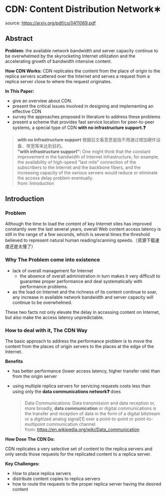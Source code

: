 # CDN: Content Distribution Network∗
source: https://arxiv.org/pdf/cs/0411069.pdf
## Abstract
**Problem:**
the available network bandwidth and server capacity continue to be overwhelmed by the skyrocketing Internet utilization and the accelerating growth of bandwidth intensive content.

**How CDN Works:**
CDN replicates the content from the place of origin to the replica servers scattered over the Internet and serves a request from a replica server close to where the request originates.

**In This Paper:**
* give an overview about CDN.
* present the critical issues involved in designing and implementing an effective CDN
* survey the approaches proposed in literature to address these problems
* present a scheme that provides fast service location for peer-to-peer systems, a special type of CDN **with no infrastructure support.❓**
>**with no infrastructure support** 根据后文看意思是指不用通过增加硬件设备、带宽等来达到目的。<br>**"with infrastructure support":**
One might think that the constant improvement in the bandwidth of Internet infrastructure, for example, the availability of high-speed "last mile" connection of the subscribers to the Internet and the backbone fibers, and the increasing capacity of the various servers would reduce or eliminate the access delay problem eventually.<br>
from: Introduction

## Introduction
### Problem
Although the time to load the content of key Internet sites has improved constantly over the last several years, overall Web content access latency is still in the range of a few seconds, which is several times the threshold believed to represent natural human reading/scanning speeds.（资源下载速度还是太慢了）

### Why The Problem come into existence
* lack of overall management for Internet
  *  the absence of overall administration in turn makes it very difficult to guarantee proper performance and deal systematically with performance problems.
* as the load on Internet and the richness of its content continue to soar, any increase in available network bandwidth and server capacity will continue to be overwhelmed.

These two facts not only elevate the delay in accessing content on Internet, but also make the access latency unpredictable.

### How to deal with it, The CDN Way
The basic approach to address the performance problem is to move the content from the places of origin servers to the places at the edge of the Internet.

**Benefits**
* has better performance (lower access latency, higher transfer rate) than from the origin server
* using multiple replica servers for servicing requests costs less than using only the **data communications network❓** does

  > Data Communications: Data transmission and data reception or, more broadly, **data communication** or digital communications is the transfer and reception of data in the form of a digital bitstream or a digitized analog signal[1] over a point-to-point or point-to-multipoint communication channel.<br>from: https://en.wikipedia.org/wiki/Data_communication

**How Dose The CDN Do:**

CDN replicates a very selective set of content to the replica servers and only sends those requests for the replicated content to a replica server.

**Key Challenges:**
* How to place replica servers
* distribute content copies to replica servers
* how to route the requests to the proper replica server having the desired content